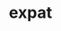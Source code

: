 ---
title: "expat"
layout: cache
categories: [package, v0.22.2]
meta: {"versions": ["2.6.2"], "compilers": ["apple-clang@=15.0.0", "cce@=15.0.1", "gcc@=10.2.1", "gcc@=11.1.0", "gcc@=11.4.0", "gcc@=12.3.0", "gcc@=7.3.1", "gcc@=7.5.0", "gcc@=9.4.0", "msvc@=19.39.33523", "oneapi@=2023.2.0", "oneapi@=2024.0.0"], "oss": ["amzn2", "centos7", "rhel8", "ubuntu18.04", "ubuntu20.04", "ubuntu22.04", "ventura", "windows10.0.20348"], "platforms": ["darwin", "linux", "windows"], "targets": ["aarch64", "neoverse_n1", "neoverse_v1", "neoverse_v2", "ppc64le", "x86_64", "x86_64_v3", "x86_64_v4", "zen4"], "stacks": ["aws-isc", "aws-isc-aarch64", "aws-pcluster-x86_64_v4", "build_systems", "data-vis-sdk", "developer-tools", "developer-tools-manylinux2014", "e4s", "e4s-cray-rhel", "e4s-neoverse-v2", "e4s-neoverse_v1", "e4s-oneapi", "e4s-power", "e4s-rocm-external", "ml-darwin-aarch64-mps", "ml-linux-x86_64-cpu", "ml-linux-x86_64-cuda", "radiuss", "radiuss-aws", "radiuss-aws-aarch64", "root", "tutorial", "windows-vis"], "num_specs": 17, "num_specs_by_stack": {"root": 17, "ml-darwin-aarch64-mps": 1, "radiuss-aws-aarch64": 2, "aws-isc-aarch64": 2, "radiuss-aws": 1, "aws-isc": 1, "build_systems": 1, "developer-tools": 1, "radiuss": 1, "e4s-cray-rhel": 1, "aws-pcluster-x86_64_v4": 2, "developer-tools-manylinux2014": 1, "e4s-power": 1, "data-vis-sdk": 1, "e4s-neoverse_v1": 1, "e4s-neoverse-v2": 1, "ml-linux-x86_64-cpu": 1, "e4s": 1, "e4s-rocm-external": 1, "tutorial": 2, "ml-linux-x86_64-cuda": 1, "e4s-oneapi": 1, "windows-vis": 1}}
spec_details: [{"hash": "647zzgfka4pilqx4rbosr4efrbcdbk3s", "compiler": "apple-clang@=15.0.0", "versions": ["2.6.2"], "os": "ventura", "platform": "darwin", "target": "aarch64", "variants": ["build_system=autotools", "~libbsd"], "stacks": ["root", "ml-darwin-aarch64-mps"], "size": "-", "tarball": "https://binaries.spack.io/v0.22.2/build_cache/darwin-ventura-aarch64/apple-clang-15.0.0/expat-2.6.2/darwin-ventura-aarch64-apple-clang-15.0.0-expat-2.6.2-647zzgfka4pilqx4rbosr4efrbcdbk3s.spack"}, {"hash": "5cvlzf7um5vgwp3wqcrp3fqva24wiqoh", "compiler": "gcc@=7.3.1", "versions": ["2.6.2"], "os": "amzn2", "platform": "linux", "target": "aarch64", "variants": ["build_system=autotools", "+libbsd"], "stacks": ["radiuss-aws-aarch64", "aws-isc-aarch64", "root"], "size": "-", "tarball": "https://binaries.spack.io/v0.22.2/build_cache/linux-amzn2-aarch64/gcc-7.3.1/expat-2.6.2/linux-amzn2-aarch64-gcc-7.3.1-expat-2.6.2-5cvlzf7um5vgwp3wqcrp3fqva24wiqoh.spack"}, {"hash": "qfxg7ogunblhx3vjcldkcopacditi7zh", "compiler": "gcc@=7.3.1", "versions": ["2.6.2"], "os": "amzn2", "platform": "linux", "target": "x86_64_v3", "variants": ["build_system=autotools", "+libbsd"], "stacks": ["radiuss-aws", "aws-isc", "root"], "size": "-", "tarball": "https://binaries.spack.io/v0.22.2/build_cache/linux-amzn2-x86_64_v3/gcc-7.3.1/expat-2.6.2/linux-amzn2-x86_64_v3-gcc-7.3.1-expat-2.6.2-qfxg7ogunblhx3vjcldkcopacditi7zh.spack"}, {"hash": "wf5ururvfvqvnhyajwxo5gqyfrln2f5n", "compiler": "gcc@=7.5.0", "versions": ["2.6.2"], "os": "ubuntu18.04", "platform": "linux", "target": "x86_64_v3", "variants": ["build_system=autotools", "+libbsd"], "stacks": ["build_systems", "developer-tools", "radiuss", "root"], "size": "-", "tarball": "https://binaries.spack.io/v0.22.2/build_cache/linux-ubuntu18.04-x86_64_v3/gcc-7.5.0/expat-2.6.2/linux-ubuntu18.04-x86_64_v3-gcc-7.5.0-expat-2.6.2-wf5ururvfvqvnhyajwxo5gqyfrln2f5n.spack"}, {"hash": "ldolueo7fvkzfgkh4eckt542hao2wp4p", "compiler": "cce@=15.0.1", "versions": ["2.6.2"], "os": "rhel8", "platform": "linux", "target": "zen4", "variants": ["build_system=autotools", "+libbsd"], "stacks": ["e4s-cray-rhel", "root"], "size": "-", "tarball": "https://binaries.spack.io/v0.22.2/build_cache/linux-rhel8-zen4/cce-15.0.1/expat-2.6.2/linux-rhel8-zen4-cce-15.0.1-expat-2.6.2-ldolueo7fvkzfgkh4eckt542hao2wp4p.spack"}, {"hash": "icqd2n4s3ljvjajj2tgh2r7goi3igroz", "compiler": "gcc@=7.3.1", "versions": ["2.6.2"], "os": "amzn2", "platform": "linux", "target": "neoverse_n1", "variants": ["build_system=autotools", "+libbsd"], "stacks": ["radiuss-aws-aarch64", "aws-isc-aarch64", "root"], "size": "-", "tarball": "https://binaries.spack.io/v0.22.2/build_cache/linux-amzn2-neoverse_n1/gcc-7.3.1/expat-2.6.2/linux-amzn2-neoverse_n1-gcc-7.3.1-expat-2.6.2-icqd2n4s3ljvjajj2tgh2r7goi3igroz.spack"}, {"hash": "oyav32dwxrbwqv2ymeukttuifsgxczji", "compiler": "oneapi@=2023.2.0", "versions": ["2.6.2"], "os": "amzn2", "platform": "linux", "target": "x86_64_v3", "variants": ["build_system=autotools", "+libbsd"], "stacks": ["root", "aws-pcluster-x86_64_v4"], "size": "-", "tarball": "https://binaries.spack.io/v0.22.2/build_cache/linux-amzn2-x86_64_v3/oneapi-2023.2.0/expat-2.6.2/linux-amzn2-x86_64_v3-oneapi-2023.2.0-expat-2.6.2-oyav32dwxrbwqv2ymeukttuifsgxczji.spack"}, {"hash": "ts3vkfbrst6lm3stnu2y3yifhz5lfd3y", "compiler": "oneapi@=2023.2.0", "versions": ["2.6.2"], "os": "amzn2", "platform": "linux", "target": "x86_64_v4", "variants": ["build_system=autotools", "+libbsd"], "stacks": ["root", "aws-pcluster-x86_64_v4"], "size": "-", "tarball": "https://binaries.spack.io/v0.22.2/build_cache/linux-amzn2-x86_64_v4/oneapi-2023.2.0/expat-2.6.2/linux-amzn2-x86_64_v4-oneapi-2023.2.0-expat-2.6.2-ts3vkfbrst6lm3stnu2y3yifhz5lfd3y.spack"}, {"hash": "ogo2ompc4cxf4emocjf6eg4gqyvqlo2p", "compiler": "gcc@=10.2.1", "versions": ["2.6.2"], "os": "centos7", "platform": "linux", "target": "x86_64_v3", "variants": ["build_system=autotools", "+libbsd"], "stacks": ["root", "developer-tools-manylinux2014"], "size": "-", "tarball": "https://binaries.spack.io/v0.22.2/build_cache/linux-centos7-x86_64_v3/gcc-10.2.1/expat-2.6.2/linux-centos7-x86_64_v3-gcc-10.2.1-expat-2.6.2-ogo2ompc4cxf4emocjf6eg4gqyvqlo2p.spack"}, {"hash": "walghefds4dwnmrevrbailcaxfnjk2af", "compiler": "gcc@=9.4.0", "versions": ["2.6.2"], "os": "ubuntu20.04", "platform": "linux", "target": "ppc64le", "variants": ["build_system=autotools", "+libbsd"], "stacks": ["e4s-power", "root"], "size": "-", "tarball": "https://binaries.spack.io/v0.22.2/build_cache/linux-ubuntu20.04-ppc64le/gcc-9.4.0/expat-2.6.2/linux-ubuntu20.04-ppc64le-gcc-9.4.0-expat-2.6.2-walghefds4dwnmrevrbailcaxfnjk2af.spack"}, {"hash": "l62vuctgbsqzxupgd6d7iule44nopisi", "compiler": "gcc@=11.1.0", "versions": ["2.6.2"], "os": "ubuntu20.04", "platform": "linux", "target": "x86_64_v3", "variants": ["build_system=autotools", "+libbsd"], "stacks": ["data-vis-sdk", "root"], "size": "-", "tarball": "https://binaries.spack.io/v0.22.2/build_cache/linux-ubuntu20.04-x86_64_v3/gcc-11.1.0/expat-2.6.2/linux-ubuntu20.04-x86_64_v3-gcc-11.1.0-expat-2.6.2-l62vuctgbsqzxupgd6d7iule44nopisi.spack"}, {"hash": "mdozdcpo7s2nhw64od6h4gcsqik5go2x", "compiler": "gcc@=11.4.0", "versions": ["2.6.2"], "os": "ubuntu22.04", "platform": "linux", "target": "neoverse_v1", "variants": ["build_system=autotools", "+libbsd"], "stacks": ["e4s-neoverse_v1", "root"], "size": "-", "tarball": "https://binaries.spack.io/v0.22.2/build_cache/linux-ubuntu22.04-neoverse_v1/gcc-11.4.0/expat-2.6.2/linux-ubuntu22.04-neoverse_v1-gcc-11.4.0-expat-2.6.2-mdozdcpo7s2nhw64od6h4gcsqik5go2x.spack"}, {"hash": "douso3dscfmxczbkynrw2l2hz5repuqw", "compiler": "gcc@=11.4.0", "versions": ["2.6.2"], "os": "ubuntu22.04", "platform": "linux", "target": "neoverse_v2", "variants": ["build_system=autotools", "+libbsd"], "stacks": ["e4s-neoverse-v2", "root"], "size": "-", "tarball": "https://binaries.spack.io/v0.22.2/build_cache/linux-ubuntu22.04-neoverse_v2/gcc-11.4.0/expat-2.6.2/linux-ubuntu22.04-neoverse_v2-gcc-11.4.0-expat-2.6.2-douso3dscfmxczbkynrw2l2hz5repuqw.spack"}, {"hash": "qhjiz57tyjy7x6hszwgmj2yxxl36ejku", "compiler": "gcc@=11.4.0", "versions": ["2.6.2"], "os": "ubuntu22.04", "platform": "linux", "target": "x86_64_v3", "variants": ["build_system=autotools", "+libbsd"], "stacks": ["ml-linux-x86_64-cpu", "e4s", "e4s-rocm-external", "root", "tutorial", "ml-linux-x86_64-cuda"], "size": "-", "tarball": "https://binaries.spack.io/v0.22.2/build_cache/linux-ubuntu22.04-x86_64_v3/gcc-11.4.0/expat-2.6.2/linux-ubuntu22.04-x86_64_v3-gcc-11.4.0-expat-2.6.2-qhjiz57tyjy7x6hszwgmj2yxxl36ejku.spack"}, {"hash": "3umi2pea7b7b36rambtrlr4j2hfiz7qo", "compiler": "oneapi@=2024.0.0", "versions": ["2.6.2"], "os": "ubuntu22.04", "platform": "linux", "target": "x86_64_v3", "variants": ["build_system=autotools", "+libbsd"], "stacks": ["e4s-oneapi", "root"], "size": "-", "tarball": "https://binaries.spack.io/v0.22.2/build_cache/linux-ubuntu22.04-x86_64_v3/oneapi-2024.0.0/expat-2.6.2/linux-ubuntu22.04-x86_64_v3-oneapi-2024.0.0-expat-2.6.2-3umi2pea7b7b36rambtrlr4j2hfiz7qo.spack"}, {"hash": "syod3asijkoxtqx7w2izig4waiztpekg", "compiler": "gcc@=12.3.0", "versions": ["2.6.2"], "os": "ubuntu22.04", "platform": "linux", "target": "x86_64_v3", "variants": ["build_system=autotools", "+libbsd"], "stacks": ["tutorial", "root"], "size": "-", "tarball": "https://binaries.spack.io/v0.22.2/build_cache/linux-ubuntu22.04-x86_64_v3/gcc-12.3.0/expat-2.6.2/linux-ubuntu22.04-x86_64_v3-gcc-12.3.0-expat-2.6.2-syod3asijkoxtqx7w2izig4waiztpekg.spack"}, {"hash": "znlqchdkkmnicmzixjnvedw3t3xhpcru", "compiler": "msvc@=19.39.33523", "versions": ["2.6.2"], "os": "windows10.0.20348", "platform": "windows", "target": "x86_64", "variants": ["build_system=cmake", "build_type=Release", "generator=ninja", "~ipo", "~libbsd", "+shared"], "stacks": ["windows-vis", "root"], "size": "-", "tarball": "https://binaries.spack.io/v0.22.2/build_cache/windows-windows10.0.20348-x86_64/msvc-19.39.33523/expat-2.6.2/windows-windows10.0.20348-x86_64-msvc-19.39.33523-expat-2.6.2-znlqchdkkmnicmzixjnvedw3t3xhpcru.spack"}]
---